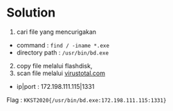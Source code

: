 # Solution

1. cari file yang mencurigakan
  - command : `find / -iname *.exe`
  - directory path : `/usr/bin/bd.exe`
2. copy file melalui flashdisk,
3. scan file melalui [virustotal.com](virustotal.com)
  - ip|port : 172.198.111.115|1331

Flag : `KKST2020{/usr/bin/bd.exe:172.198.111.115:1331}`
